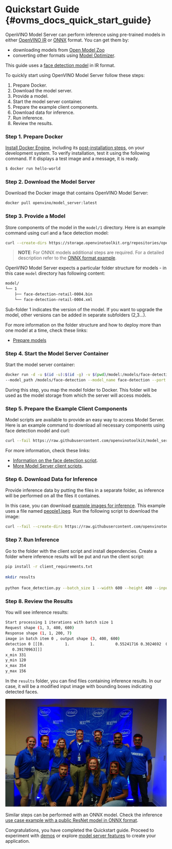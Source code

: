 # Quickstart Guide {#ovms_docs_quick_start_guide}

OpenVINO Model Server can perform inference using pre-trained models in either [OpenVINO IR](https://docs.openvino.ai/2022.2/openvino_docs_MO_DG_IR_and_opsets.html#doxid-openvino-docs-m-o-d-g-i-r-and-opsets) 
or [ONNX](https://onnx.ai/) format. You can get them by:

- downloading models from [Open Model Zoo](https://storage.openvinotoolkit.org/repositories/open_model_zoo/public/2022.1/)
- converting other formats using [Model Optimizer](openvino_docs_MO_DG_Deep_Learning_Model_Optimizer_DevGuide.md).

This guide uses a [face detection model](omz_models_model_face_detection_retail_0004.md) in IR format. 

To quickly start using OpenVINO Model Server follow these steps:
1. Prepare Docker.
2. Download the model server.
3. Provide a model.
4. Start the model server container.
5. Prepare the example client components.
6. Download data for inference.
7. Run inference.
8. Review the results.

### Step 1. Prepare Docker

[Install Docker Engine](https://docs.docker.com/engine/install/), including its [post-installation steps](https://docs.docker.com/engine/install/linux-postinstall/), on your development system. 
To verify installation, test it using the following command. If it displays a test image and a message, it is ready.

``` bash
$ docker run hello-world
``` 

### Step 2. Download the Model Server

Download the Docker image that contains OpenVINO Model Server:

```bash
docker pull openvino/model_server:latest
```

### Step 3. Provide a Model

Store components of the model in the `model/1` directory. Here is an example command using curl and a face detection model:

```bash
curl --create-dirs https://storage.openvinotoolkit.org/repositories/open_model_zoo/2022.1/models_bin/2/face-detection-retail-0004/FP32/face-detection-retail-0004.xml https://storage.openvinotoolkit.org/repositories/open_model_zoo/2022.1/models_bin/2/face-detection-retail-0004/FP32/face-detection-retail-0004.bin -o model/1/face-detection-retail-0004.xml -o model/1/face-detection-retail-0004.bin
```

> **NOTE**: For ONNX models additional steps are required. For a detailed description refer to the [ONNX format example](../demos/using_onnx_model/python/README.md).

OpenVINO Model Server expects a particular folder structure for models - in this case `model` directory has following content: 

```bash
model/
└── 1
    ├── face-detection-retail-0004.bin
    └── face-detection-retail-0004.xml
``` 
Sub-folder 1 indicates the version of the model. If you want to upgrade the model, other versions can be added in separate subfolders (2,3...). 

For more information on the folder structure and how to deploy more than one model at a time, check these links:
- [Prepare models](models_repository.md)


### Step 4. Start the Model Server Container

Start the model server container:

```bash
docker run -d -u $(id -u):$(id -g) -v $(pwd)/model:/models/face-detection -p 9000:9000 openvino/model_server:latest \
--model_path /models/face-detection --model_name face-detection --port 9000 --plugin_config '{"CPU_THROUGHPUT_STREAMS": "1"}' --shape auto
```

During this step, you map the model folder to Docker. This folder will be used as the model storage from which the server will access models.

### Step 5. Prepare the Example Client Components

Model scripts are available to provide an easy way to access Model Server. Here is an example command to download all necessary components using face detection model and curl:

```bash
curl --fail https://raw.githubusercontent.com/openvinotoolkit/model_server/releases/2022/1/demos/common/python/client_utils.py -o client_utils.py https://raw.githubusercontent.com/openvinotoolkit/model_server/releases/2022/1/demos/face_detection/python/face_detection.py -o face_detection.py https://raw.githubusercontent.com/openvinotoolkit/model_server/releases/2022/1/demos/common/python/requirements.txt -o client_requirements.txt
```

For more information, check these links:

- [Information on the face detection script](../demos/face_detection/python/README.md). 
- [More Model Server client scripts](../demos/README.md).

### Step 6. Download Data for Inference

Provide inference data by putting the files in a separate folder, as inference will be performed on all the files it containes.

In this case, you can download [example images for inference](https://github.com/openvinotoolkit/model_server/tree/releases/2022/1/demos/common/static/images/people). This example uses a file named [people1.jpeg](https://github.com/openvinotoolkit/model_server/tree/releases/2022/1/demos/common/static/images/people/people1.jpeg). Run the following script to download the image:

```bash
curl --fail --create-dirs https://raw.githubusercontent.com/openvinotoolkit/model_server/releases/2022/1/demos/common/static/images/people/people1.jpeg -o images/people1.jpeg
```

### Step 7. Run Inference

Go to the folder with the client script and install dependencies. Create a folder where inference results will be put and run the client script:

```bash
pip install -r client_requirements.txt

mkdir results

python face_detection.py --batch_size 1 --width 600 --height 400 --input_images_dir images --output_dir results --grpc_port 9000
```

### Step 8. Review the Results

You will see inference results:

```bash
Start processing 1 iterations with batch size 1
Request shape (1, 3, 400, 600)
Response shape (1, 1, 200, 7)
image in batch item 0 , output shape (3, 400, 600)
detection 0 [[[0.         1.         1.         0.55241716 0.3024692  0.59122956
   0.39170963]]]
x_min 331
y_min 120
x_max 354
y_max 156
```

In the `results` folder, you can find files containing inference results. 
In our case, it will be a modified input image with bounding boxes indicating detected faces.

![Inference results](quickstart_result.jpg)

Similar steps can be performed with an ONNX model. Check the inference [use case example with a public ResNet model in ONNX format](../demos/using_onnx_model/python/README.md). 

Congratulations, you have completed the Quickstart guide. Proceed to experiment with [demos](../demos/README.md) or explore [model server features](ovms_docs_starting_server) to create your application.
